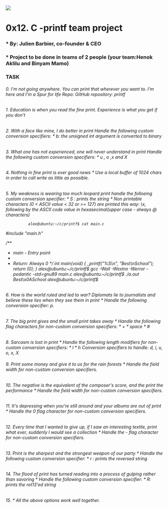<h1> <img src="https://s3.amazonaws.com/intranet-projects-files/holbertonschool-low_level_programming/228/printf.png"?raw=true" /> </h1>
<h1 >0x12. C -printf team project </h1>
<h3> * By: Julien Barbier, co-founder & CEO </h3>
<h3> * Project to be done in teams of 2 people (your team:Henok Aklilu and Binyam Mamo)
<h3>   TASK </h3>
<h6>0. I'm not going anywhere. You can print that wherever you want to. I'm here and I'm a Spur for life
     Repo:
      GitHub repository: printf</h6>
<h6>1. Education is when you read the fine print. Experience is what you get if you don't
<h6>2. With a face like mine, I do better in print
 Handle the following custom conversion specifiers:
  * b: the unsigned int argument is converted to binary</h6>
<h6>3. What one has not experienced, one will never understand in print
  Handle the following custom conversion specifiers:
   * u , o ,x and X</h6>
<h6> 4. Nothing in fine print is ever good news
   * Use a local buffer of 1024 chars in order to call write as little as possible.</h6>
  <h6>   5. My weakness is wearing too much leopard print
   handle the folloeing custom conversion specifier:
   * S : prints the string
   * Non printable characters (0 < ASCII value < 32 or >= 127) are printed this way: \x, following by the ASCII code value in hexasecimal(upper case - always @ characters)
             
              alex@ubuntu:~/c/printf$ cat main.c
#include "main.h"

/**
 * main - Entry point
 *
 * Return: Always 0
 */
int main(void)
{
    _printf("%S\n", "Best\nSchool");
    return (0);
}
alex@ubuntu:~/c/printf$ gcc -Wall -Wextra -Werror -pedantic -std=gnu89 main.c
alex@ubuntu:~/c/printf$ ./a.out
Best\x0ASchool
alex@ubuntu:~/c/printf$
</h6>
<h6> 6. How is the world ruled and led to war? Diplomats lie to journalists and believe these lies when they see them in print
   * Handle the following conversion specifier: p.</h6>
<h6>7. The big print gives and the small print takes away
  * Handle the following flag characters for non-custom conversion specifiers:
       * + 
       *  space
       * #</h6>
 <h6>8. Sarcasm is lost in print
   * Handle the following length modifiers for non-custom conversion specifiers: 
      * l
      * h
   Conversion specifiers to handle: d, i, u, o, x, X<h/6>
 <h6>9. Print some money and give it to us for the rain forests
     * Handle the field width for non-custom conversion specifiers.</h6>
 <h6>10. The negative is the equivalent of the composer's score, and the print the performance
     * Handle the field width for non-custom conversion specifiers. </h6>
 <h6>11. It's depressing when you're still around and your albums are out of print  
      * Handle the 0 flag character for non-custom conversion specifiers.</h6>
 <h6>12. Every time that I wanted to give up, if I saw an interesting textile, print what ever, suddenly I would see a collection
     * Handle the - flag character for non-custom conversion specifiers.</h6>
 <h6>13. Print is the sharpest and the strongest weapon of our party
     * Handle the following custom conversion specifier:
     * r : prints the reversed string</h6>
 <h6>14. The flood of print has turned reading into a process of gulping rather than savoring
      * Handle the following custom conversion specifier:
      * R: prints the rot13'ed string</h6>
 <h6>15. *
         All the above options work well together.</h6>
